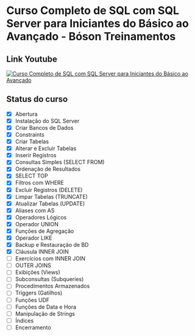 # Curso Completo de SQL com SQL Server para Iniciantes do Básico ao Avançado - Bóson Treinamentos

## Link Youtube

[![Curso Completo de SQL com SQL Server para Iniciantes do Básico ao Avançado](https://i.ytimg.com/vi/KOhd3R5kLks/hqdefault.jpg?sqp=-oaymwEcCOADEI4CSFXyq4qpAw4IARUAAIhCGAFwAcABBg==&rs=AOn4CLCRVtzA3VJg_mXTHrGQkOnf5JpdUQ)](https://www.youtube.com/results?search_query=Curso+Completo+de+SQL+com+SQL+Server+para+Iniciantes+do+B%C3%A1sico+ao+Avan%C3%A7ado)

## Status do curso

- [x] Abertura
- [x] Instalação do SQL Server
- [x] Criar Bancos de Dados
- [x] Constraints
- [x] Criar Tabelas
- [x] Alterar e Excluir Tabelas
- [x] Inserir Registros
- [x] Consultas Simples (SELECT FROM)
- [x] Ordenação de Resultados
- [x] SELECT TOP
- [x] Filtros com WHERE
- [x] Excluir Registros (DELETE)
- [x] Limpar Tabelas (TRUNCATE)
- [x] Atualizar Tabelas (UPDATE)
- [x] Aliases com AS
- [x] Operadores Lógicos
- [x] Operador UNION
- [x] Funções de Agregação
- [x] Operador LIKE
- [x] Backup e Restauração de BD
- [x] Cláusula INNER JOIN
- [ ] Exercícios com INNER JOIN
- [ ] OUTER JOINS
- [ ] Exibições (Views)
- [ ] Subconsultas (Subqueries)
- [ ] Procedimentos Armazenados
- [ ] Triggers (Gatilhos)
- [ ] Funções UDF
- [ ] Funções de Data e Hora
- [ ] Manipulação de Strings
- [ ] Índices
- [ ] Encerramento
